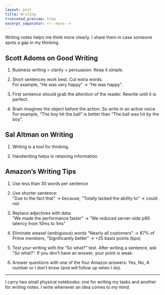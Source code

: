 ```yaml
---
layout: post
title: Writing
truncated_preview: true
excerpt_separator: <!--more-->
---
```

<div class="message">
Writing notes helps me think more clearly. I share them in case someone spots a gap in my thinking.
</div>

## Scott Adoms on Good Writing 

1. Business writing = clarity + persuasion. Keep it simple.

2. Short sentences work best. Cut extra words.   
   For example, “He was very happy” → “He was happy”. 

3. First sentence should grab the attention of the reader. Rewrite until it is perfect. 

4. Brain imagines the object before the action. So write in an active voice.  
   For example, “The boy hit the ball” is better than “The ball was hit by the boy”.

<!--more-->

## Sal Altman on Writing  

1. Writing is a tool for thinking. 

2. Handwriting helps in retaining information. 

## Amazon’s Writing Tips 

1. Use less than 30 words per sentence

2. Use shorter sentence:  
   "Due to the fact that" → because, "Totally lacked the ability to" → could not

3. Replace adjectives with data.   
   “We made the performance faster” → “We reduced server-side p90 latency from 10ms to 1ms”

4. Eliminate weasel (ambiguous) words
   “Nearly all customers” → 87% of Prime members, “Significantly better” → \+25 basis points (bps)

5. Test your writing with the “So what?” test. After writing a sentence, ask “So what?”. If you don’t have an answer, your point is weak.

6. Answer questions with one of the four Amazon answers: Yes, No, A number or I don’t know (and will follow up when I do).

------

I carry two small physical notebooks: one for writing my tasks and another for writing notes. I write whenever an idea comes to my mind.   